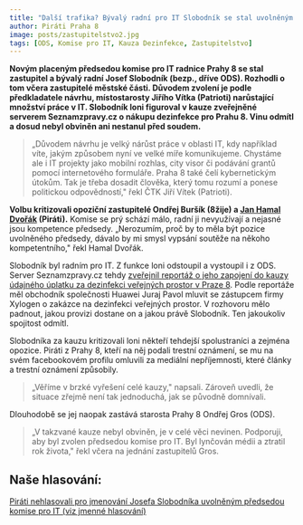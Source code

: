```yaml
---
title: "Další trafika? Bývalý radní pro IT Slobodník se stal uvolněným předsedou komise pro IT"
author: Piráti Praha 8
image: posts/zastupitelstvo2.jpg
tags: [ODS, Komise pro IT, Kauza Dezinfekce, Zastupitelstvo]
---
```


**Novým placeným předsedou komise pro IT radnice Prahy 8 se stal zastupitel a bývalý radní Josef Slobodník (bezp., dříve ODS). Rozhodli o tom včera zastupitelé městské části. Důvodem zvolení je podle předkladatele návrhu, místostarosty Jiřího Vítka (Patrioti) narůstající množství práce v IT. Slobodník loni figuroval v kauze zveřejněné serverem Seznamzpravy.cz o nákupu dezinfekce pro Prahu 8. Vinu odmítl a dosud nebyl obviněn ani nestanul před soudem.**

>„Důvodem návrhu je velký nárůst práce v oblasti IT, kdy například víte, jakým způsobem nyní ve velké míře komunikujeme. Chystáme ale i IT projekty jako mobilní rozhlas, city visor či podávání grantů pomocí internetového formuláře. Praha 8 také čelí kybernetickým útokům. Tak je třeba dosadit člověka, který tomu rozumí a ponese politickou odpovědností," řekl ČTK Jiří Vítek (Patrioti).

**Volbu kritizovali opoziční zastupitelé Ondřej Buršík (8žije) a [Jan Hamal Dvořák](http://www.praha8.pirati.cz/lide/jan-hamal-dvorak.html) (Piráti).** Komise se prý schází málo, radní ji nevyužívají a nejasné jsou kompetence předsedy. „Nerozumím, proč by to měla být pozice uvolněného předsedy, dávalo by mi smysl vypsání soutěže na někoho kompetentního," řekl Hamal Dvořák.

Slobodník byl radním pro IT. Z funkce loni odstoupil a vystoupil i z ODS. Server Seznamzpravy.cz tehdy [zveřejnil reportáž o jeho zapojení do kauzy údajného úplatku za dezinfekci veřejných prostor v Praze 8](https://praha8.pirati.cz/aktuality/stitky/kauza-dezinfekce/). Podle reportáže měl obchodník společnosti Huawei Juraj Pavol mluvit se zástupcem firmy Xylogen o zakázce na dezinfekci veřejných prostor. V rozhovoru mělo padnout, jakou provizi dostane on a jakou právě Slobodník. Ten jakoukoliv spojitost odmítl.

Slobodníka za kauzu kritizovali loni někteří tehdejší spolustraníci a zejména opozice. Piráti z Prahy 8, kteří na něj podali trestní oznámení, se mu na svém facebookovém profilu omluvili za mediální nepříjemnosti, které články a trestní oznámení způsobily.

>„Věříme v brzké vyřešení celé kauzy," napsali. Zároveň uvedli, že situace zřejmě není tak jednoduchá, jak se původně domnívali.

Dlouhodobě se jej naopak zastává starosta Prahy 8 Ondřej Gros (ODS).

>„V takzvané kauze nebyl obviněn, je v celé věci nevinen. Podporuji, aby byl zvolen předsedou komise pro IT. Byl lynčován médii a ztratil rok života," řekl včera na jednání zastupitelů Gros.

## Naše hlasování:
[Piráti nehlasovali pro jmenování Josefa Slobodníka uvolněným předsedou komise pro IT (viz jmenné hlasování)](https://www.praha8.cz/Prehled-hlasovani-zastupitelstva-17-03-2021.html)
